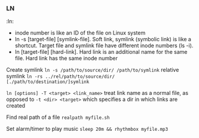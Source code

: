 ### LN
:ln:
- inode number is like an ID of the file on Linux system
- ln -s [target-file] [symlink-file]. Soft link, symlink (symbolic link) is like a shortcut. Target file and symlink file have different inode numbers (ls -i).
- ln [target-file] [hard-link]. Hard link is an additional name for the same file. Hard link has the same inode number

Create symlink
`ln -s /path/to/source/dir/ /path/to/symlink`
relative symlink
`ln -rs ../rel/path/to/source/dir/ [./path/to/destination/]symlink`

`ln [options] -T <target> <link_name>` treat link name as a normal file, as opposed to `-t <dir> <target>` which specifies a dir in which links are created

Find real path of a file
`realpath myfile.sh`

Set alarm/timer to play music
`sleep 20m && rhythmbox myfile.mp3`

